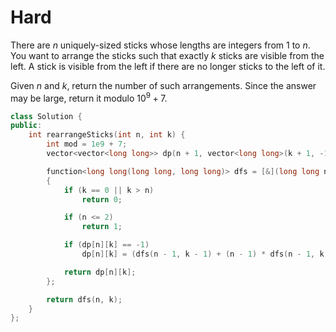 # Hard

There are $n$ uniquely-sized sticks whose lengths are integers from $1$ to $n$. You want to arrange the sticks such that exactly $k$ sticks are visible from the left. A stick is visible from the left if there are no longer sticks to the left of it.

Given $n$ and $k$, return the number of such arrangements. Since the answer may be large, return it modulo $10^9 + 7$.

```cpp
class Solution {
public:
    int rearrangeSticks(int n, int k) {
        int mod = 1e9 + 7;
        vector<vector<long long>> dp(n + 1, vector<long long>(k + 1, -1));

        function<long long(long long, long long)> dfs = [&](long long n, long long k) -> long long
        {
            if (k == 0 || k > n)
                return 0;

            if (n <= 2)
                return 1;

            if (dp[n][k] == -1)
                dp[n][k] = (dfs(n - 1, k - 1) + (n - 1) * dfs(n - 1, k)) % mod;

            return dp[n][k];
        };

        return dfs(n, k);
    }
};
```

